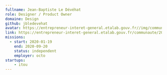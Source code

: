```yaml
---
fullname: Jean-Baptiste Le Dévéhat
role: Designer / Product Owner
domaine: Design
github: jbledevehat
avatar: https://entrepreneur-interet-general.etalab.gouv.fr//img/communaute/jean-baptiste-le-devehat.png
link: https://entrepreneur-interet-general.etalab.gouv.fr/communaute/2018/jean-baptiste-le-devehat.html
missions: 
  - start: 2020-01-19 
    end: 2020-09-20 
    status: independent
    employer: octo
startups: 
    - itou
---
```

